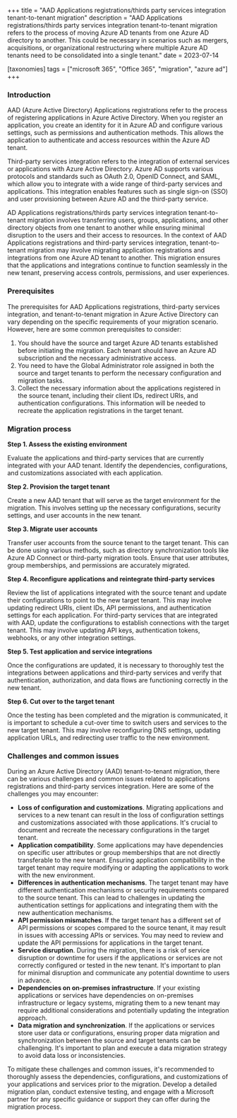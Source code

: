 +++
title = "AAD Applications registrations/thirds party services integration tenant-to-tenant migration"
description = "AAD Applications registrations/thirds party services integration tenant-to-tenant migration refers to the process of moving Azure AD tenants from one Azure AD directory to another. This could be necessary in scenarios such as mergers, acquisitions, or organizational restructuring where multiple Azure AD tenants need to be consolidated into a single tenant."
date = 2023-07-14

[taxonomies]
tags = ["microsoft 365", "Office 365", "migration", "azure ad"]
+++

### Introduction 

AAD (Azure Active Directory) Applications registrations refer to the process of registering applications in Azure Active Directory. When you register an application, you create an identity for it in Azure AD and configure various settings, such as permissions and authentication methods. This allows the application to authenticate and access resources within the Azure AD tenant. 

Third-party services integration refers to the integration of external services or applications with Azure Active Directory. Azure AD supports various protocols and standards such as OAuth 2.0, OpenID Connect, and SAML, which allow you to integrate with a wide range of third-party services and applications. This integration enables features such as single sign-on (SSO) and user provisioning between Azure AD and the third-party service. 

AD Applications registrations/thirds party services integration tenant-to-tenant migration involves transferring users, groups, applications, and other directory objects from one tenant to another while ensuring minimal disruption to the users and their access to resources. In the context of AAD Applications registrations and third-party services integration, tenant-to-tenant migration may involve migrating application registrations and integrations from one Azure AD tenant to another. This migration ensures that the applications and integrations continue to function seamlessly in the new tenant, preserving access controls, permissions, and user experiences. 

### Prerequisites

The prerequisites for AAD Applications registrations, third-party services integration, and tenant-to-tenant migration in Azure Active Directory can vary depending on the specific requirements of your migration scenario. However, here are some common prerequisites to consider: 

1. You should have the source and target Azure AD tenants established before initiating the migration. Each tenant should have an Azure AD subscription and the necessary administrative access. 
2. You need to have the Global Administrator role assigned in both the source and target tenants to perform the necessary configuration and migration tasks. 
3. Collect the necessary information about the applications registered in the source tenant, including their client IDs, redirect URIs, and authentication configurations. This information will be needed to recreate the application registrations in the target tenant. 

### Migration process 

**Step 1. Assess the existing environment**

Evaluate the applications and third-party services that are currently integrated with your AAD tenant. Identify the dependencies, configurations, and customizations associated with each application. 

**Step 2. Provision the target tenant**

Create a new AAD tenant that will serve as the target environment for the migration. This involves setting up the necessary configurations, security settings, and user accounts in the new tenant. 
 
**Step 3. Migrate user accounts**

Transfer user accounts from the source tenant to the target tenant. This can be done using various methods, such as directory synchronization tools like Azure AD Connect or third-party migration tools. Ensure that user attributes, group memberships, and permissions are accurately migrated. 

**Step 4. Reconfigure applications and reintegrate third-party services**

Review the list of applications integrated with the source tenant and update their configurations to point to the new target tenant. This may involve updating redirect URIs, client IDs, API permissions, and authentication settings for each application. For third-party services that are integrated with AAD, update the configurations to establish connections with the target tenant. This may involve updating API keys, authentication tokens, webhooks, or any other integration settings. 

**Step 5. Test application and service integrations**

Once the configurations are updated, it is necessary to thoroughly test the integrations between applications and third-party services and verify that authentication, authorization, and data flows are functioning correctly in the new tenant.

**Step 6. Cut over to the target tenant**

Once the testing has been completed and the migration is communicated, it is important to schedule a cut-over time to switch users and services to the new target tenant. This may involve reconfiguring DNS settings, updating application URLs, and redirecting user traffic to the new environment. 

### Challenges and common issues 

During an Azure Active Directory (AAD) tenant-to-tenant migration, there can be various challenges and common issues related to applications registrations and third-party services integration. Here are some of the challenges you may encounter: 

* **Loss of configuration and customizations**. Migrating applications and services to a new tenant can result in the loss of configuration settings and customizations associated with those applications. It's crucial to document and recreate the necessary configurations in the target tenant. 
* **Application compatibility**. Some applications may have dependencies on specific user attributes or group memberships that are not directly transferable to the new tenant. Ensuring application compatibility in the target tenant may require modifying or adapting the applications to work with the new environment. 
* **Differences in authentication mechanisms**. The target tenant may have different authentication mechanisms or security requirements compared to the source tenant. This can lead to challenges in updating the authentication settings for applications and integrating them with the new authentication mechanisms. 
* **API permission mismatches**. If the target tenant has a different set of API permissions or scopes compared to the source tenant, it may result in issues with accessing APIs or services. You may need to review and update the API permissions for applications in the target tenant. 
* **Service disruption**. During the migration, there is a risk of service disruption or downtime for users if the applications or services are not correctly configured or tested in the new tenant. It's important to plan for minimal disruption and communicate any potential downtime to users in advance. 
* **Dependencies on on-premises infrastructure**. If your existing applications or services have dependencies on on-premises infrastructure or legacy systems, migrating them to a new tenant may require additional considerations and potentially updating the integration approach. 
* **Data migration and synchronization**. If the applications or services store user data or configurations, ensuring proper data migration and synchronization between the source and target tenants can be challenging. It's important to plan and execute a data migration strategy to avoid data loss or inconsistencies. 

To mitigate these challenges and common issues, it's recommended to thoroughly assess the dependencies, configurations, and customizations of your applications and services prior to the migration. Develop a detailed migration plan, conduct extensive testing, and engage with a Microsoft partner for any specific guidance or support they can offer during the migration process. 